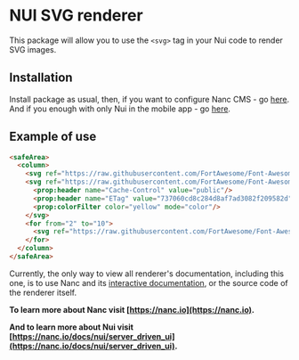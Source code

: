 # NUI SVG renderer

This package will allow you to use the `<svg>` tag in your Nui code to render SVG images.

## Installation

Install package as usual, then, if you want to configure Nanc CMS - go [here](https://nanc.io/docs/cms_configuration#custom-renderers). And if you enough with only Nui in the mobile app - go [here](https://nanc.io/docs/app_configuring#renderers).

## Example of use

```html
<safeArea>
  <column>
    <svg ref="https://raw.githubusercontent.com/FortAwesome/Font-Awesome/6.x/svgs/solid/0.svg" color="green" height="50" width="50"/>
    <svg ref="https://raw.githubusercontent.com/FortAwesome/Font-Awesome/6.x/svgs/solid/1.svg" size="50">
      <prop:header name="Cache-Control" value="public"/>
      <prop:header name="ETag" value="737060cd8c284d8af7ad3082f209582d"/>
      <prop:colorFilter color="yellow" mode="color"/>
    </svg>
    <for from="2" to="10">
      <svg ref="https://raw.githubusercontent.com/FortAwesome/Font-Awesome/6.x/svgs/solid/{{ cycle.value }}.svg" size="50"/>
    </for>
  </column>
</safeArea>
```

Currently, the only way to view all renderer's documentation, including this one, is to use Nanc and its [interactive documentation](https://nanc.io/docs/built_in_help), or the source code of the renderer itself.

**To learn more about Nanc visit [https://nanc.io](https://nanc.io).**

**And to learn more about Nui visit [https://nanc.io/docs/nui/server_driven_ui](https://nanc.io/docs/nui/server_driven_ui).**